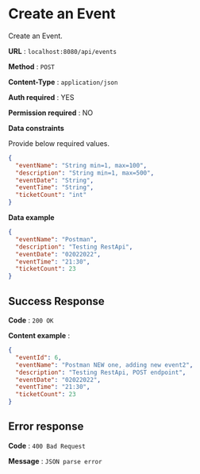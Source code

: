 # Create an Event

Create an Event.

**URL** : `localhost:8080/api/events`

**Method** : `POST`

**Content-Type** : `application/json`

**Auth required** : YES

**Permission required** : NO

**Data constraints**

Provide below required values.

```json
{
  "eventName": "String min=1, max=100",
  "description": "String min=1, max=500",
  "eventDate": "String",
  "eventTime": "String",
  "ticketCount": "int"
}
```

**Data example**

```json
{
  "eventName": "Postman",
  "description": "Testing RestApi",
  "eventDate": "02022022",
  "eventTime": "21:30",
  "ticketCount": 23
}
```

## Success Response

**Code** : `200 OK`

**Content example** :

```json
{
  "eventId": 6,
  "eventName": "Postman NEW one, adding new event2",
  "description": "Testing RestApi, POST endpoint",
  "eventDate": "02022022",
  "eventTime": "21:30",
  "ticketCount": 23
}
```

## Error response

**Code** : `400 Bad Request`

**Message** : `JSON parse error`
